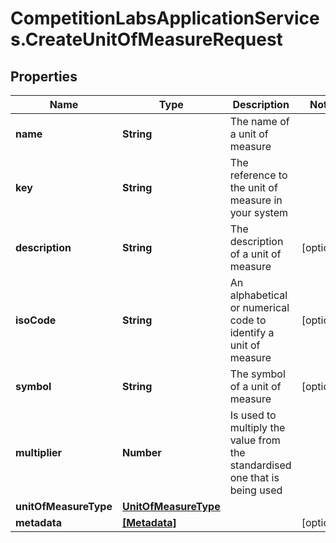 # CompetitionLabsApplicationServices.CreateUnitOfMeasureRequest

## Properties

Name | Type | Description | Notes
------------ | ------------- | ------------- | -------------
**name** | **String** | The name of a unit of measure | 
**key** | **String** | The reference to the unit of measure in your system | 
**description** | **String** | The description of a unit of measure | [optional] 
**isoCode** | **String** | An alphabetical or numerical code to identify a unit of measure | [optional] 
**symbol** | **String** | The symbol of a unit of measure | [optional] 
**multiplier** | **Number** | Is used to multiply the value from the standardised one that is being used | 
**unitOfMeasureType** | [**UnitOfMeasureType**](UnitOfMeasureType.md) |  | 
**metadata** | [**[Metadata]**](Metadata.md) |  | [optional] 


